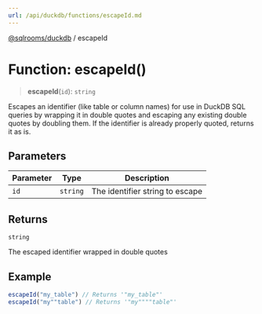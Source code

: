```yaml
---
url: /api/duckdb/functions/escapeId.md
---
```

[@sqlrooms/duckdb](../index.md) / escapeId

# Function: escapeId()

> **escapeId**(`id`): `string`

Escapes an identifier (like table or column names) for use in DuckDB SQL queries
by wrapping it in double quotes and escaping any existing double quotes by doubling them.
If the identifier is already properly quoted, returns it as is.

## Parameters

| Parameter | Type | Description |
| ------ | ------ | ------ |
| `id` | `string` | The identifier string to escape |

## Returns

`string`

The escaped identifier wrapped in double quotes

## Example

```ts
escapeId("my_table") // Returns '"my_table"'
escapeId("my""table") // Returns '"my""""table"'
```
